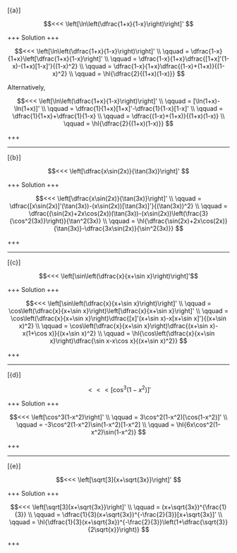 [{a}]

$$<<< \left[\ln\left(\dfrac{1+x}{1-x}\right)\right]' $$

+++
Solution
+++

$$<<< 
\left[\ln\left(\dfrac{1+x}{1-x}\right)\right]'
\\ \qquad 
= \dfrac{1-x}{1+x}\left[\dfrac{1+x}{1-x}\right]'
\\ \qquad 
= \dfrac{1-x}{1+x}\dfrac{[1+x]'(1-x)-(1+x)[1-x]'}{(1-x)^2}
\\ \qquad 
= \dfrac{1-x}{1+x}\dfrac{(1-x)+(1+x)}{(1-x)^2}
\\ \qquad 
= \hl{\dfrac{2}{(1+x)(1-x)}}
$$

Alternatively,

$$<<< 
\left[\ln\left(\dfrac{1+x}{1-x}\right)\right]'
\\ \qquad 
= [\ln(1+x)-\ln(1+x)]'
\\ \qquad 
= \dfrac{1}{1+x}[1+x]'-\dfrac{1}{1-x}[1-x]'
\\ \qquad 
= \dfrac{1}{1+x}+\dfrac{1}{1-x}
\\ \qquad 
= \dfrac{(1-x)+(1+x)}{(1+x)(1-x)}
\\ \qquad 
= \hl{\dfrac{2}{(1+x)(1-x)}}
$$

+++

---
[{b}]

$$<<< \left[\dfrac{x\sin(2x)}{\tan(3x)}\right]' $$

+++
Solution
+++

$$<<< 
\left[\dfrac{x\sin(2x)}{\tan(3x)}\right]'
\\ \qquad 
= \dfrac{[x\sin(2x)]'(\tan(3x))-(x\sin(2x))[\tan(3x)]'}{(\tan(3x))^2}
\\ \qquad 
= \dfrac{(\sin(2x)+2x\cos(2x))(\tan(3x))-(x\sin(2x))\left(\frac{3}{\cos^2(3x)}\right)}{\tan^2(3x)}
\\ \qquad 
= \hl{\dfrac{\sin(2x)+2x\cos(2x)}{\tan(3x)}-\dfrac{3x\sin(2x)}{\sin^2(3x)}}
$$

+++

---
[{c}]

$$<<< \left[\sin\left(\dfrac{x}{x+\sin x}\right)\right]'$$

+++
Solution
+++

$$<<< 
\left[\sin\left(\dfrac{x}{x+\sin x}\right)\right]'
\\ \qquad 
= \cos\left(\dfrac{x}{x+\sin x}\right)\left[\dfrac{x}{x+\sin x}\right]'
\\ \qquad 
= \cos\left(\dfrac{x}{x+\sin x}\right)\dfrac{[x]'(x+\sin x)-x[x+\sin x]'}{(x+\sin x)^2}
\\ \qquad 
= \cos\left(\dfrac{x}{x+\sin x}\right)\dfrac{(x+\sin x)-x(1+\cos x)}{(x+\sin x)^2}
\\ \qquad 
= \hl{\cos\left(\dfrac{x}{x+\sin x}\right)\dfrac{\sin x-x\cos x}{(x+\sin x)^2}}
$$

+++

---
[{d}]

$$<<< \left[\cos^3(1-x^2)\right]' $$

+++
Solution
+++

$$<<< 
\left[\cos^3(1-x^2)\right]'
\\ \qquad 
= 3\cos^2(1-x^2)[\cos(1-x^2)]'
\\ \qquad 
= -3\cos^2(1-x^2)\sin(1-x^2)[1-x^2]
\\ \qquad 
= \hl{6x\cos^2(1-x^2)\sin(1-x^2)}
$$

+++

---
[{e}]

$$<<< \left[\sqrt[3]{x+\sqrt{3x}}\right]' $$

+++
Solution
+++

$$<<< 
\left[\sqrt[3]{x+\sqrt{3x}}\right]'
\\ \qquad 
= (x+\sqrt{3x})^{\frac{1}{3}}
\\ \qquad 
= \dfrac{1}{3}(x+\sqrt{3x})^{-\frac{2}{3}}[x+\sqrt{3x}]'
\\ \qquad 
= \hl{\dfrac{1}{3}(x+\sqrt{3x})^{-\frac{2}{3}}\left(1+\dfrac{\sqrt{3}}{2\sqrt{x}}\right)}
$$

+++